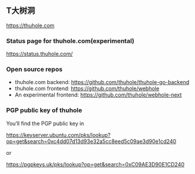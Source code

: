 ## T大树洞

https://thuhole.com

### Status page for thuhole.com(experimental)
https://status.thuhole.com/

### Open source repos
- thuhole.com backend: https://github.com/thuhole/thuhole-go-backend
- thuhole.com frontend: https://github.com/thuhole/webhole
- An experimental frontend: https://github.com/thuhole/webhole-next

### PGP public key of thuhole
You’ll find the PGP public key in

https://keyserver.ubuntu.com/pks/lookup?op=get&search=0xc4dd07d13d93e32a5cc8eed5c09ae3d90e1cd240

or

https://pgpkeys.uk/pks/lookup?op=get&search=0xC09AE3D90E1CD240
